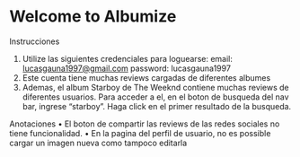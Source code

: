 # Welcome to Albumize
Instrucciones
1)	Utilize las siguientes credenciales para loguearse:
	email: lucasgauna1997@gmail.com
	password: lucasgauna1997
2)	Este cuenta tiene muchas reviews cargadas de diferentes albumes
3)	Ademas, el album Starboy de The Weeknd contiene muchas reviews de diferentes usuarios. Para acceder a el, en el boton de busqueda del nav bar, ingrese “starboy”. Haga click en el primer resultado de la busqueda.

Anotaciones
•	El boton de compartir las reviews de las redes sociales no tiene funcionalidad.
•	En la pagina del perfil de usuario, no es possible cargar un imagen nueva como tampoco editarla
